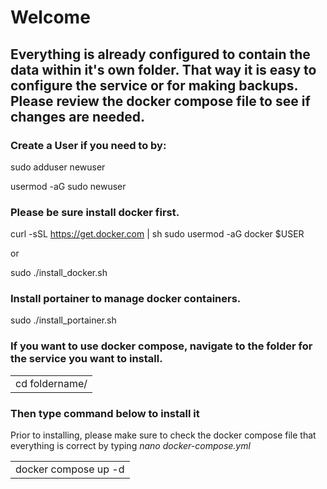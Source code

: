 # Welcome
## Everything is already configured to contain the data within it's own folder. That way it is easy to configure the service or for making backups. Please review the docker compose file to see if changes are needed.

### Create a User if you need to by:

sudo adduser newuser

usermod -aG sudo newuser

### Please be sure install docker first.

curl -sSL https://get.docker.com | sh
sudo usermod -aG docker $USER

  or

sudo ./install_docker.sh

### Install portainer to manage docker containers.

sudo ./install_portainer.sh

### If you want to use docker compose, navigate to the folder for the service you want to install.
<table><tr><td>cd foldername/</td></tr></table>

###  Then type command below to install it
Prior to installing, please make sure to check the docker compose file that everything is correct by typing *nano docker-compose.yml*
<table><tr><td>docker compose up -d</td></tr></table>
